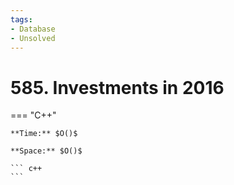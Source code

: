 ```yaml
---
tags:
- Database
- Unsolved
---
```



# 585. Investments in 2016

=== "C++"

    **Time:** $O()$

    **Space:** $O()$

    ``` c++
    ```